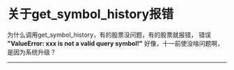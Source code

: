 # 关于get_symbol_history报错

为什么调用get_symbol_history，有的股票没问题，有的股票就报错，
错误  **"ValueError: xxx is not a valid query symbol!"**
好像，十一前使没啥问题啊，是因为系统升级？

***
